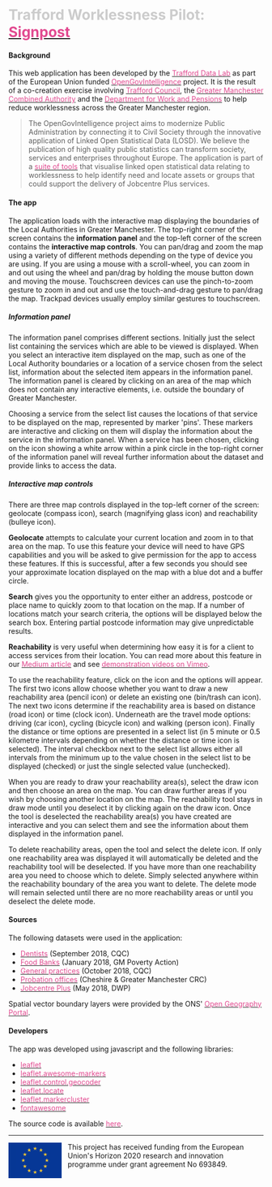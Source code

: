 <style>
.link
{
    color: #e24a90;
}
</style>
# <span style="color: #ccc;">Trafford Worklessness Pilot:</span> [<span class="link">Signpost</span>](http://www.trafforddatalab.io/opengovintelligence/signpost.html)

#### Background
This web application has been developed by the [<span class="link">Trafford Data Lab</span>](https://www.trafforddatalab.io/) as part of the European Union funded [<span class="link">OpenGovIntelligence</span>](http://www.opengovintelligence.eu) project. It is the result of a co-creation exercise involving [<span class="link">Trafford Council</span>](http://www.trafford.gov.uk/residents/residents.aspx), the [<span class="link">Greater Manchester Combined Authority</span>](https://www.greatermanchester-ca.gov.uk/) and the [<span class="link">Department for Work and Pensions</span>](https://www.gov.uk/government/organisations/department-for-work-pensions) to help reduce worklessness across the Greater Manchester region.
>The OpenGovIntelligence project aims to modernize Public Administration by connecting it to Civil Society through the innovative application of Linked Open Statistical Data (LOSD). We believe the publication of high quality public statistics can transform society, services and enterprises throughout Europe.
The application is part of a [<span class="link">suite of tools</span>](http://www.trafforddatalab.io/opengovintelligence/) that visualise linked open statistical data relating to worklessness to help identify need and locate assets or groups that could support the delivery of Jobcentre Plus services.

#### The app
The application loads with the interactive map displaying the boundaries of the Local Authorities in Greater Manchester. The top-right corner of the screen contains the **information panel** and the top-left corner of the screen contains the **interactive map controls**. You can pan/drag and zoom the map using a variety of different methods depending on the type of device you are using. If you are using a mouse with a scroll-wheel, you can zoom in and out using the wheel and pan/drag by holding the mouse button down and moving the mouse. Touchscreen devices can use the pinch-to-zoom gesture to zoom in and out and use the touch-and-drag gesture to pan/drag the map. Trackpad devices usually employ similar gestures to touchscreen.

##### Information panel
The information panel comprises different sections. Initially just the select list containing the services which are able to be viewed is displayed. When you select an interactive item displayed on the map, such as one of the Local Authority boundaries or a location of a service chosen from the select list, information about the selected item appears in the information panel. The information panel is cleared by clicking on an area of the map which does not contain any interactive elements, i.e. outside the boundary of Greater Manchester.

Choosing a service from the select list causes the locations of that service to be displayed on the map, represented by marker 'pins'. These markers are interactive and clicking on them will display the information about the service in the information panel. When a service has been chosen, clicking on the icon showing a white arrow within a pink circle in the top-right corner of the information panel will reveal further information about the dataset and provide links to access the data.

##### Interactive map controls

There are three map controls displayed in the top-left corner of the screen: geolocate (compass icon), search (magnifying glass icon) and reachability (bulleye icon).

**Geolocate** attempts to calculate your current location and zoom in to that area on the map. To use this feature your device will need to have GPS capabilities and you will be asked to give permission for the app to access these features. If this is successful, after a few seconds you should see your approximate location displayed on the map with a blue dot and a buffer circle.

**Search** gives you the opportunity to enter either an address, postcode or place name to quickly zoom to that location on the map. If a number of locations match your search criteria, the options will be displayed below the search box. Entering partial postcode information may give unpredictable results.

**Reachability** is very useful when determining how easy it is for a client to access services from their location. You can read more about this feature in our [<span class="link">Medium article</span>](https://medium.com/@traffordDataLab/out-of-reach-introducing-our-distance-and-travel-time-plugin-859932cb12e5) and see [<span class="link">demonstration videos on Vimeo</span>](https://vimeo.com/user71230875).

To use the reachability feature, click on the icon and the options will appear. The first two icons allow choose whether you want to draw a new reachability area (pencil icon) or delete an existing one (bin/trash can icon). The next two icons determine if the reachability area is based on distance (road icon) or time (clock icon). Underneath are the travel mode options: driving (car icon), cycling (bicycle icon) and walking (person icon). Finally the distance or time options are presented in a select list (in 5 minute or 0.5 kilometre intervals depending on whether the distance or time icon is selected). The interval checkbox next to the select list allows either all intervals from the minimum up to the value chosen in the select list to be displayed (checked) or just the single selected value (unchecked).

When you are ready to draw your reachability area(s), select the draw icon and then choose an area on the map. You can draw further areas if you wish by choosing another location on the map. The reachability tool stays in draw mode until you deselect it by clicking again on the draw icon. Once the tool is deselected the reachability area(s) you have created are interactive and you can select them and see the information about them displayed in the information panel.

To delete reachability areas, open the tool and select the delete icon. If only one reachability area was displayed it will automatically be deleted and the reachability tool will be deselected. If you have more than one reachability area you need to choose which to delete. Simply selected anywhere within the reachability boundary of the area you want to delete. The delete mode will remain selected until there are no more reachability areas or until you deselect the delete mode.

#### Sources
The following datasets were used in the application:
- [<span class="link">Dentists</span>](http://www.cqc.org.uk/about-us/transparency/using-cqc-data) (September 2018, CQC)
- [<span class="link">Food Banks</span>](http://www.gmpovertyaction.org/maps/) (January 2018, GM Poverty Action)
- [<span class="link">General practices</span>](http://www.cqc.org.uk/about-us/transparency/using-cqc-data) (October 2018, CQC)
- [<span class="link">Probation offices</span>](http://www.cgmcrc.co.uk/contact-us/our-offices/) (Cheshire & Greater Manchester CRC)
- [<span class="link">Jobcentre Plus</span>](https://www.gov.uk/government/publications/dwp-jobcentre-register) (May 2018, DWP)

Spatial vector boundary layers were provided by the ONS' [<span class="link">Open Geography Portal</span>](http://geoportal.statistics.gov.uk/).

#### Developers
The app was developed using javascript and the following libraries:
- [<span class="link">leaflet</span>](https://leafletjs.com/)
- [<span class="link">leaflet.awesome-markers</span>](https://github.com/lvoogdt/Leaflet.awesome-markers)
- [<span class="link">leaflet.control.geocoder</span>](https://github.com/perliedman/leaflet-control-geocoder)
- [<span class="link">leaflet.locate</span>](https://github.com/domoritz/leaflet-locatecontrol)
- [<span class="link">leaflet.markercluster</span>](https://github.com/danzel)
- [<span class="link">fontawesome</span>](https://fontawesome.com)

The source code is available [<span class="link">here</span>](https://github.com/traffordDataLab/opengovintelligence).

---
<div class="footer">
    <img src="../eu_flag.png" alt="Flag of the European Union" style="float: left; margin-right: 12px; height: 5em;"/>
    <span class="footerText">This project has received funding from the European Union's Horizon 2020 research and innovation programme under grant agreement No 693849.</span>
</div>
